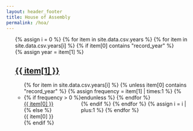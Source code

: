 ```yaml
---
layout: header_footer
title: House of Assembly
permalink: /hoa/
---
```


<ul style="list-style-type: none">
{% assign i = 0 %}
{% for item in site.data.csv.years %}
  {% for item in site.data.csv.years[i] %}
    {% if item[0] contains "record_year" %}
    <li class="li-c">
      {% assign year = item[1] %}
        <a href="{{ item[1] }}">
          <h2>{{ item[1] }}</h2>
        </a>
        <ul class="ul-c">
          {% for item in site.data.csv.years[i] %}
            {% unless item[0] contains "record_year" %}
            {% assign frequency = item[1] | times:1 %}
              <li style="float: left;">
                {% if frequency > 0 %}
                  <div><a class="frequency-month-link" href="{{ year }}/{{ item[0] }}">{{ item[0] }}</a></div>
                {% else %}
                  <div><span class="zero-frequency-month">{{ item[0] }}</span></div>
                {% endif %}
                <div class="vertical-line" style="height:{{ frequency }}px;"></div>
              </li>
            {% endunless %}
          {% endfor %}
        </ul>
    </li>
    {% endif %}
  {% endfor %}
  {% assign i = i | plus:1 %}
{% endfor %}
</ul>
